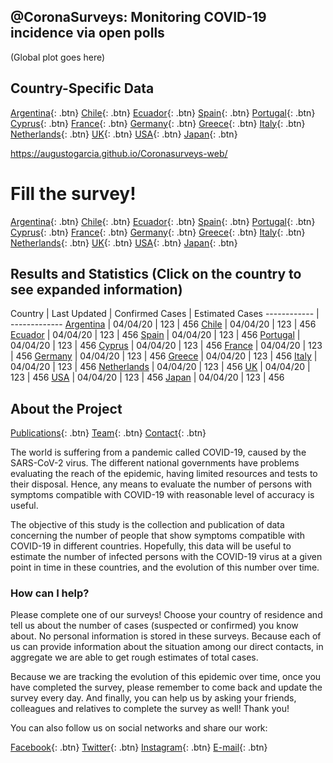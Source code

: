 ## @CoronaSurveys: Monitoring COVID-19 incidence via open polls

(Global plot goes here)

## Country-Specific Data

[Argentina](https://augustogarcia.github.io/Coronasurveys-web/results/argentina){: .btn}
[Chile](https://augustogarcia.github.io/Coronasurveys-web/results/chile){: .btn}
[Ecuador](https://augustogarcia.github.io/Coronasurveys-web/results/ecuador){: .btn}
[Spain](https://augustogarcia.github.io/Coronasurveys-web/results/spain){: .btn}
[Portugal](https://augustogarcia.github.io/Coronasurveys-web/results/portugal){: .btn}
[Cyprus](https://augustogarcia.github.io/Coronasurveys-web/results/cyprus){: .btn}
[France](https://augustogarcia.github.io/Coronasurveys-web/results/france){: .btn}
[Germany](https://augustogarcia.github.io/Coronasurveys-web/results/germany){: .btn}
[Greece](https://augustogarcia.github.io/Coronasurveys-web/results/greece){: .btn}
[Italy](https://augustogarcia.github.io/Coronasurveys-web/results/italy){: .btn}
[Netherlands](https://augustogarcia.github.io/Coronasurveys-web/results/netherlands){: .btn}
[UK](https://augustogarcia.github.io/Coronasurveys-web/results/uk){: .btn}
[USA](https://augustogarcia.github.io/Coronasurveys-web/results/usa){: .btn}
[Japan](https://augustogarcia.github.io/Coronasurveys-web/results/japan){: .btn}

https://augustogarcia.github.io/Coronasurveys-web/

# Fill the survey!

[Argentina](https://tinyurl.com/coronasurveysargentina){: .btn}
[Chile](https://tinyurl.com/coronasurveyschile){: .btn}
[Ecuador](https://tinyurl.com/coronasurveysecuador){: .btn}
[Spain](http://spain.coronasurveys.com){: .btn}
[Portugal](https://tinyurl.com/coronasurveysportugal){: .btn}
[Cyprus](http://cyprus.coronasurveys.com){: .btn}
[France](https://tinyurl.com/coronasurveysfrance){: .btn}
[Germany](https://tinyurl.com/coronasurveysgermany){: .btn}
[Greece](https://tinyurl.com/coronasurveysgreece){: .btn}
[Italy](https://tinyurl.com/coronasurveysitaly){: .btn}
[Netherlands](https://tinyurl.com/coronasurveysnetherlands){: .btn}
[UK](https://tinyurl.com/coronasurveysuk){: .btn}
[USA](https://tinyurl.com/coronasurveysusa){: .btn}
[Japan](https://tinyurl.com/coronasurveysjapan){: .btn}

## Results and Statistics (Click on the country to see expanded information)

Country | Last Updated | Confirmed Cases | Estimated Cases
------------ | -------------
[Argentina](https://augustogarcia.github.io/Coronasurveys-web/results/argentina) | 04/04/20 | 123 | 456
[Chile](https://augustogarcia.github.io/Coronasurveys-web/results/chile) | 04/04/20 | 123 | 456
[Ecuador](https://augustogarcia.github.io/Coronasurveys-web/results/ecuador) | 04/04/20 | 123 | 456
[Spain](https://augustogarcia.github.io/Coronasurveys-web/results/spain) | 04/04/20 | 123 | 456
[Portugal](https://augustogarcia.github.io/Coronasurveys-web/results/portugal) | 04/04/20 | 123 | 456
[Cyprus](https://augustogarcia.github.io/Coronasurveys-web/results/cyprus) | 04/04/20 | 123 | 456
[France](https://augustogarcia.github.io/Coronasurveys-web/results/france) | 04/04/20 | 123 | 456
[Germany](https://augustogarcia.github.io/Coronasurveys-web/results/germany) | 04/04/20 | 123 | 456
[Greece](https://augustogarcia.github.io/Coronasurveys-web/results/greece) | 04/04/20 | 123 | 456
[Italy](https://augustogarcia.github.io/Coronasurveys-web/results/italy) | 04/04/20 | 123 | 456
[Netherlands](https://augustogarcia.github.io/Coronasurveys-web/results/netherlands) | 04/04/20 | 123 | 456
[UK](https://augustogarcia.github.io/Coronasurveys-web/results/uk) | 04/04/20 | 123 | 456
[USA](https://augustogarcia.github.io/Coronasurveys-web/results/usa) | 04/04/20 | 123 | 456
[Japan](https://augustogarcia.github.io/Coronasurveys-web/results/japan) | 04/04/20 | 123 | 456

## About the Project
[Publications](https://augustogarcia.github.io/Coronasurveys-web/info/publications){: .btn}
[Team](https://augustogarcia.github.io/Coronasurveys-web/info/team){: .btn}
[Contact](https://augustogarcia.github.io/Coronasurveys-web/info/contact){: .btn}

The world is suffering from a pandemic called COVID-19, caused by the SARS-CoV-2 virus. The different national governments have problems evaluating the reach of the epidemic, having limited resources and tests to their disposal. Hence, any means to evaluate the number of persons with symptoms compatible with COVID-19 with reasonable level of accuracy is useful.

The objective of this study is the collection and publication of data concerning the number of people that show symptoms compatible with COVID-19 in different countries. Hopefully, this data will be useful to estimate the number of infected persons with the COVID-19 virus at a given point in time in these countries, and the evolution of this number over time.

### How can I help?

Please complete one of our surveys! Choose your country of residence and tell us about the number of cases (suspected or confirmed) you know about. No personal information is stored in these surveys. Because each of us can provide information about the situation among our direct contacts, in aggregate we are able to get rough estimates of total cases.

Because we are tracking the evolution of this epidemic over time, once you have completed the survey, please remember to come back and update the survey every day. And finally, you can help us by asking your friends, colleagues and relatives to complete the survey as well! Thank you!

You can also follow us on social networks and share our work:

[Facebook](https://www.facebook.com/groups/209076966867175/){: .btn}
[Twitter](https://twitter.com/coronasurveys){: .btn}
[Instagram](https://www.instagram.com/coronasurveys/){: .btn}
[E-mail](mailto:coronasurveys@gmail.com){: .btn}
